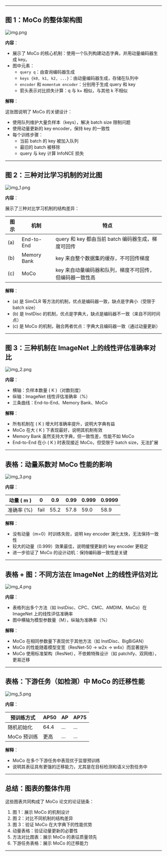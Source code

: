 
---

## 图 1：MoCo 的整体架构图
![img.png](img/img.png)

**内容**：

- 展示了 MoCo 的核心机制：使用一个队列构建动态字典，并用动量编码器生成 key。
- 图中元素：
  - `query q`：由查询编码器生成
  - `keys {k0, k1, k2, ...}`：由动量编码器生成，存储在队列中
  - `encoder` 和 `momentum encoder`：分别用于生成 query 和 key
  - 箭头表示对比损失计算：q 与 k+ 相似，与其他 k 不相似

**解释**：

这张图说明了 MoCo 的关键设计：

- 使用队列维护大量负样本（keys），解决 batch size 限制问题
- 使用动量更新的 key encoder，保持 key 的一致性
- 每个训练步骤：
  - 当前 batch 的 key 被加入队列
  - 最旧的 batch 被移除
  - query 与 key 计算 InfoNCE 损失

---

## 图 2：三种对比学习机制的对比图
![img_1.png](img/img_1.png)

**内容**：

展示了三种对比学习机制的结构差异：

| 图示 | 机制 | 特点 |
|------|------|------|
| (a) | End-to-End | query 和 key 都由当前 batch 编码器生成，梯度可回传 |
| (b) | Memory Bank | key 来自整个数据集的缓存，不可回传梯度 |
| (c) | MoCo | key 来自动量编码器和队列，梯度不可回传，但编码器一致性高 |

**解释**：

- (a) 是 SimCLR 等方法的机制，优点是编码器一致，缺点是字典小（受限于 batch size）
- (b) 是 InstDisc 的机制，优点是字典大，缺点是编码器不一致（来自不同时间点）
- (c) 是 MoCo 的机制，融合两者优点：字典大且编码器一致（通过动量更新）

---

## 图 3：三种机制在 ImageNet 上的线性评估准确率对比
![img_2.png](img/img_2.png)

**内容**：

- 横轴：负样本数量 \( K \)（对数刻度）
- 纵轴：ImageNet 线性评估准确率（%）
- 三条曲线：End-to-End、Memory Bank、MoCo

**解释**：

- 所有机制在 \( K \) 增大时准确率提升，说明大字典有益
- MoCo 在大 \( K \) 下表现最好，说明其机制有效
- Memory Bank 虽然支持大字典，但一致性差，性能不如 MoCo
- End-to-End 在小 \( K \) 时表现接近 MoCo，但受限于 batch size，无法扩展

---

## 表格：动量系数对 MoCo 性能的影响
![img_3.png](img/img_3.png)

**内容**：

| 动量 \( m \) | 0 | 0.9 | 0.99 | 0.999 | 0.9999 |
|-------------|---|-----|------|-------|--------|
| 准确率 (%)  | fail | 55.2 | 57.8 | 59.0 | 58.9 |

**解释**：

- 没有动量（m=0）时训练失败，说明 key encoder 演化太快，无法保持一致性
- 较大的动量（0.999）效果最佳，说明缓慢更新的 key encoder 更稳定
- 进一步验证了 MoCo 的设计动机：保持编码器一致性是关键

---

## 表格 + 图：不同方法在 ImageNet 上的线性评估对比
![img_4.png](img/img_4.png)

**内容**：

- 表格列出多个方法（如 InstDisc、CPC、CMC、AMDIM、MoCo）在 ImageNet 上的线性评估准确率
- 图中横轴为模型参数量（M），纵轴为准确率（%）

**解释**：

- MoCo 在相同参数量下表现优于其他方法（如 InstDisc、BigBiGAN）
- MoCo 的性能随着模型变宽（ResNet-50 → w2x → w4x）而显著提升
- MoCo 使用标准架构（ResNet），不依赖特殊设计（如 patchify、双网络），更易迁移

---

## 表格：下游任务（如检测）中 MoCo 的迁移性能
![img_5.png](img/img_5.png)

**内容**：

| 预训练方式 | AP50 | AP | AP75 |
|------------|------|----|------|
| 随机初始化 | 64.4 | … | … |
| MoCo 预训练 | 更高 | … | … |

**解释**：

- MoCo 在多个下游任务中表现优于监督预训练
- 说明其表征具有更强的迁移能力，尤其是在目标检测和语义分割任务中

---

## 总结：图表的整体作用

这些图表共同构成了 MoCo 论文的论证链条：

1. 图 1：展示 MoCo 的机制设计
2. 图 2：对比不同机制的结构差异
3. 图 3：验证 MoCo 在大字典下的性能优势
4. 动量表格：验证动量更新的必要性
5. 方法对比图表：展示 MoCo 的表征质量领先
6. 下游任务表格：展示 MoCo 的迁移能力

---